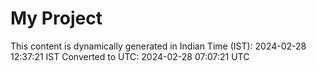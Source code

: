 # My Project

This content is dynamically generated in Indian Time (IST): 2024-02-28 12:37:21 IST
Converted to UTC: 2024-02-28 07:07:21 UTC
